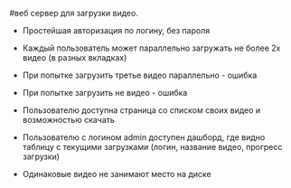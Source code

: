 #веб сервер для загрузки видео.
 - Простейшая авторизация по логину, без пароля
 - Каждый пользователь может параллельно загружать не более 2х видео (в разных вкладках)
 - При попытке загрузить третье видео параллельно - ошибка
 - При попытке загрузить не видео - ошибка
 - Пользователю доступна страница со списком своих видео и возможностью скачать
 - Пользователю с логином admin доступен дашборд, где видно таблицу с текущими загрузками (логин, название видео, прогресс загрузки)
 
  - Одинаковые видео не занимают место на диске
